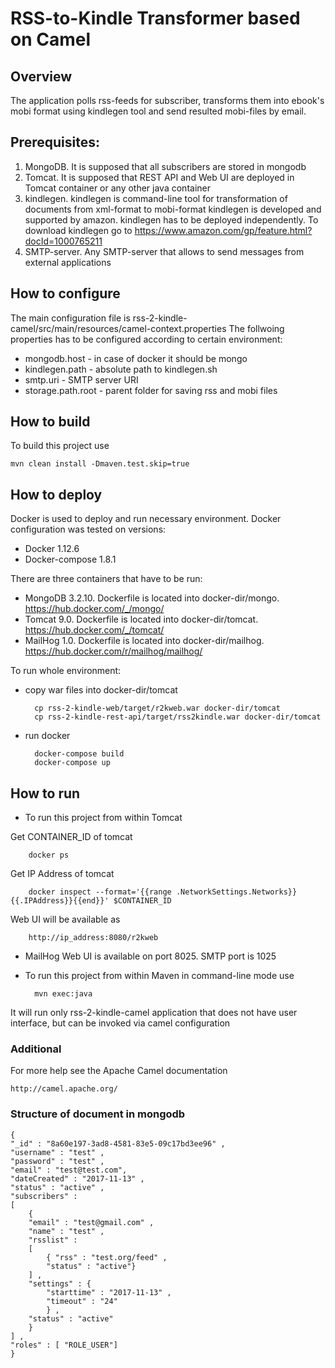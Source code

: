 RSS-to-Kindle Transformer based on Camel
========================================

## Overview
The application polls rss-feeds for subscriber, transforms them into ebook's mobi format using kindlegen tool
and send resulted mobi-files by email.


## Prerequisites:
1. MongoDB. It is supposed that all subscribers are stored in mongodb
2. Tomcat. It is supposed that REST API and Web UI are deployed in Tomcat container or any other java container  
3. kindlegen. kindlegen is command-line tool for transformation of documents from xml-format to mobi-format
kindlegen is developed and supported by amazon.  kindlegen has to be deployed independently. To download kindlegen go to https://www.amazon.com/gp/feature.html?docId=1000765211
4. SMTP-server. Any SMTP-server that allows to send messages from external applications


## How to configure
The main configuration file is rss-2-kindle-camel/src/main/resources/camel-context.properties
The follwoing properties has to be configured according to certain environment:
* mongodb.host - in case of docker it should be mongo
* kindlegen.path - absolute path to kindlegen.sh 
* smtp.uri - SMTP server URI
* storage.path.root - parent folder for saving rss and mobi files 


## How to build
To build this project use

    mvn clean install -Dmaven.test.skip=true


## How to deploy
Docker is used to deploy and run necessary environment. 
Docker configuration was tested on versions:
* Docker 1.12.6
* Docker-compose 1.8.1

There are three containers that have to be run: 
* MongoDB 3.2.10. Dockerfile is located into docker-dir/mongo. https://hub.docker.com/_/mongo/ 
* Tomcat 9.0. Dockerfile is located into docker-dir/tomcat. https://hub.docker.com/_/tomcat/
* MailHog 1.0. Dockerfile is located into docker-dir/mailhog. https://hub.docker.com/r/mailhog/mailhog/

To run whole environment:

* copy war files into docker-dir/tomcat
        
        cp rss-2-kindle-web/target/r2kweb.war docker-dir/tomcat
        cp rss-2-kindle-rest-api/target/rss2kindle.war docker-dir/tomcat

* run docker
 
        docker-compose build
        docker-compose up 

    
## How to run

* To run this project from within Tomcat

Get CONTAINER_ID of tomcat
 
        docker ps  

Get IP Address of tomcat

        docker inspect --format='{{range .NetworkSettings.Networks}}{{.IPAddress}}{{end}}' $CONTAINER_ID

Web UI will be available as

        http://ip_address:8080/r2kweb


* MailHog Web UI is available on port 8025. SMTP port is 1025 


* To run this project from within Maven in command-line mode use

        mvn exec:java

It will run only rss-2-kindle-camel application that does not have user interface,
but can be invoked via camel configuration


### Additional
For more help see the Apache Camel documentation

    http://camel.apache.org/

### Structure of document in mongodb

    { 
    "_id" : "8a60e197-3ad8-4581-83e5-09c17bd3ee96" , 
    "username" : "test" , 
    "password" : "test" ,
    "email" : "test@test.com",
    "dateCreated" : "2017-11-13" ,
    "status" : "active" ,
    "subscribers" : 
    [ 
        { 
        "email" : "test@gmail.com" , 
        "name" : "test" , 
        "rsslist" : 
        [ 
            { "rss" : "test.org/feed" , 
            "status" : "active"}
        ] , 
        "settings" : { 
            "starttime" : "2017-11-13" , 
            "timeout" : "24"
            } , 
        "status" : "active"
        }
    ] , 
    "roles" : [ "ROLE_USER"]
    }
